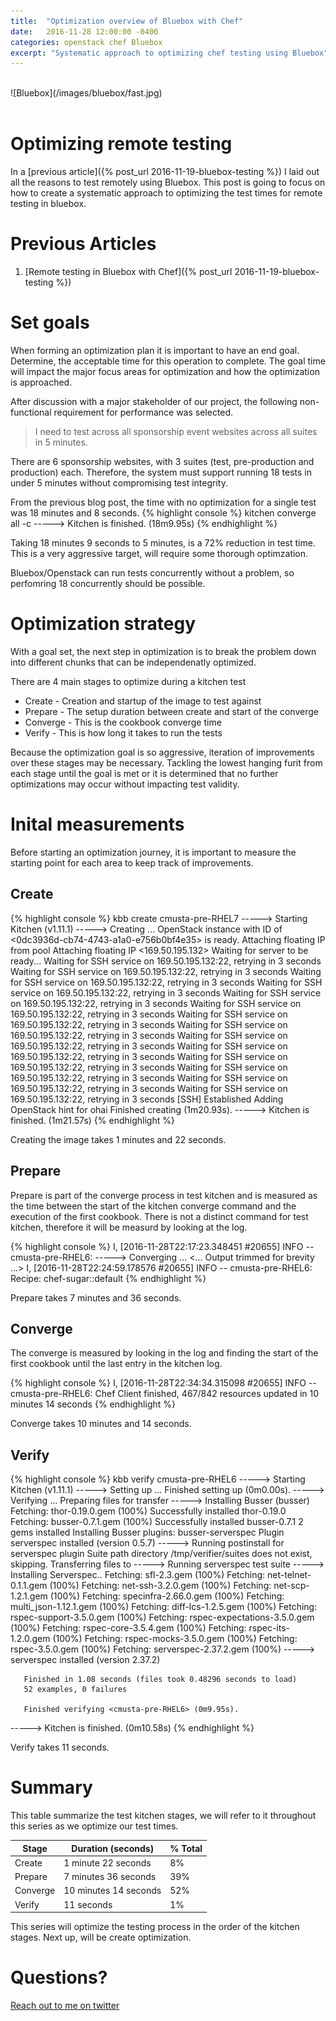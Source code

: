 ```yaml
---
title:  "Optimization overview of Bluebox with Chef"
date:   2016-11-28 12:00:00 -0400
categories: openstack chef Bluebox
excerpt: "Systematic approach to optimizing chef testing using Bluebox"
---
```


<br>
![Bluebox](/images/bluebox/fast.jpg)
<br>
<br>

# Optimizing remote testing
In a [previous article]({% post_url 2016-11-19-bluebox-testing %}) I laid out all the reasons to test remotely using Bluebox.  This post is going to focus on how to create a systematic approach to optimizing the test times for remote testing in bluebox.  

# Previous Articles

1. [Remote testing in Bluebox with Chef]({% post_url 2016-11-19-bluebox-testing %})



# Set goals
When forming an optimization plan it is important to have an end goal.  Determine, the acceptable time for this operation to complete.  The goal time will impact the major focus areas for optimization and how the optimization is approached.  

After discussion with a major stakeholder of our project, the following non-functional requirement for performance was selected.

> I need to test across all sponsorship event websites across all suites in 5 minutes.

There are 6 sponsorship websites, with 3 suites (test, pre-production and production) each.  Therefore, the system must support running 18 tests in under 5 minutes without compromising test integrity.

From the previous blog post, the time with no optimization for a single test was 18 minutes and 8 seconds.
{% highlight console %}
kitchen converge all -c
<Output removed for brevity>
-----> Kitchen is finished. (18m9.95s)
{% endhighlight %}

Taking 18 minutes 9 seconds to 5 minutes, is a 72% reduction in test time. This is a very aggressive target, will require some thorough optimzation.

Bluebox/Openstack can run tests concurrently without a problem, so perfomring 18 concurrently should be possible.

# Optimization strategy
With a goal set, the next step in optimization is to break the problem down into different chunks that can be independenatly optimized.

There are 4 main stages to optimize during a kitchen test

* Create - Creation and startup of the image to test against
* Prepare - The setup duration between create and start of the converge
* Converge - This is the cookbook converge time
* Verify - This is how long it takes to run the tests

Because the optimization goal is so aggressive, iteration of improvements over these stages may be necessary.  Tackling the lowest hanging furit from each stage until the goal is met or it is determined that no further optimizations may occur without impacting test validity.

# Inital measurements
Before starting an optimization journey, it is important to measure the starting point for each area to keep track of improvements.

## Create
{% highlight console %}
kbb create cmusta-pre-RHEL7
-----> Starting Kitchen (v1.11.1)
-----> Creating <cmusta-pre-RHEL7>...
       OpenStack instance with ID of <0dc3936d-cb74-4743-a1a0-e756b0bf4e35> is ready.
       Attaching floating IP from <external> pool
       Attaching floating IP <169.50.195.132>
       Waiting for server to be ready...
       Waiting for SSH service on 169.50.195.132:22, retrying in 3 seconds
       Waiting for SSH service on 169.50.195.132:22, retrying in 3 seconds
       Waiting for SSH service on 169.50.195.132:22, retrying in 3 seconds
       Waiting for SSH service on 169.50.195.132:22, retrying in 3 seconds
       Waiting for SSH service on 169.50.195.132:22, retrying in 3 seconds
       Waiting for SSH service on 169.50.195.132:22, retrying in 3 seconds
       Waiting for SSH service on 169.50.195.132:22, retrying in 3 seconds
       Waiting for SSH service on 169.50.195.132:22, retrying in 3 seconds
       Waiting for SSH service on 169.50.195.132:22, retrying in 3 seconds
       Waiting for SSH service on 169.50.195.132:22, retrying in 3 seconds
       Waiting for SSH service on 169.50.195.132:22, retrying in 3 seconds
       Waiting for SSH service on 169.50.195.132:22, retrying in 3 seconds
       Waiting for SSH service on 169.50.195.132:22, retrying in 3 seconds
       Waiting for SSH service on 169.50.195.132:22, retrying in 3 seconds
       [SSH] Established
       Adding OpenStack hint for ohai
       Finished creating <cmusta-pre-RHEL7> (1m20.93s).
-----> Kitchen is finished. (1m21.57s)
{% endhighlight %}

Creating the image takes 1 minutes and 22 seconds.

## Prepare
Prepare is part of the converge process in test kitchen and is measured as the time between the start of the kitchen converge command and the execution of the first cookbook.  There is not a distinct command for test kitchen, therefore it will be measurd by looking at the log.

{% highlight console %}
I, [2016-11-28T22:17:23.348451 #20655]  INFO -- cmusta-pre-RHEL6: -----> Converging <cmusta-pre-RHEL6>...
<... Output trimmed for brevity ...>
I, [2016-11-28T22:24:59.178576 #20655]  INFO -- cmusta-pre-RHEL6: Recipe: chef-sugar::default
{% endhighlight %}

Prepare takes 7 minutes and 36 seconds.

## Converge
The converge is measured by looking in the log and finding the start of the first cookbook until the last entry in the kitchen log.

{% highlight console %}
I, [2016-11-28T22:34:34.315098 #20655]  INFO -- cmusta-pre-RHEL6: Chef Client finished, 467/842 resources updated in 10 minutes 14 seconds
{% endhighlight %}

Converge takes 10 minutes and 14 seconds.


## Verify
{% highlight console %}
kbb verify cmusta-pre-RHEL6
-----> Starting Kitchen (v1.11.1)
-----> Setting up <cmusta-pre-RHEL6>...
       Finished setting up <cmusta-pre-RHEL6> (0m0.00s).
-----> Verifying <cmusta-pre-RHEL6>...
       Preparing files for transfer
-----> Installing Busser (busser)
Fetching: thor-0.19.0.gem (100%)
       Successfully installed thor-0.19.0
Fetching: busser-0.7.1.gem (100%)
       Successfully installed busser-0.7.1
       2 gems installed
       Installing Busser plugins: busser-serverspec
       Plugin serverspec installed (version 0.5.7)
-----> Running postinstall for serverspec plugin
       Suite path directory /tmp/verifier/suites does not exist, skipping.
       Transferring files to <cmusta-pre-RHEL6>
-----> Running serverspec test suite
-----> Installing Serverspec..
Fetching: sfl-2.3.gem (100%)
Fetching: net-telnet-0.1.1.gem (100%)
Fetching: net-ssh-3.2.0.gem (100%)
Fetching: net-scp-1.2.1.gem (100%)
Fetching: specinfra-2.66.0.gem (100%)
Fetching: multi_json-1.12.1.gem (100%)
Fetching: diff-lcs-1.2.5.gem (100%)
Fetching: rspec-support-3.5.0.gem (100%)
Fetching: rspec-expectations-3.5.0.gem (100%)
Fetching: rspec-core-3.5.4.gem (100%)
Fetching: rspec-its-1.2.0.gem (100%)
Fetching: rspec-mocks-3.5.0.gem (100%)
Fetching: rspec-3.5.0.gem (100%)
Fetching: serverspec-2.37.2.gem (100%)
-----> serverspec installed (version 2.37.2)

       Finished in 1.08 seconds (files took 0.48296 seconds to load)
       52 examples, 0 failures

       Finished verifying <cmusta-pre-RHEL6> (0m9.95s).
-----> Kitchen is finished. (0m10.58s)
{% endhighlight %}

Verify takes 11 seconds.

# Summary
This table summarize the test kitchen stages, we will refer to it throughout this series as we optimize our test times.

| Stage         | Duration (seconds)     | % Total  |
| ------------- | ------------- | ----- |
| Create        | 1 minute 22 seconds  | 8% |
| Prepare       | 7 minutes 36 seconds     |   39% |
| Converge      | 10 minutes 14 seconds       |   52% |
| Verify        | 11 seconds      |    1% |

This series will optimize the testing process in the order of the kitchen stages.  Next up, will be create optimization.

# Questions?
[Reach out to me on twitter](https://twitter.com/boc_tothefuture)
